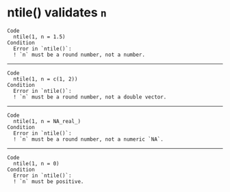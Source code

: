 # ntile() validates `n`

    Code
      ntile(1, n = 1.5)
    Condition
      Error in `ntile()`:
      ! `n` must be a round number, not a number.

---

    Code
      ntile(1, n = c(1, 2))
    Condition
      Error in `ntile()`:
      ! `n` must be a round number, not a double vector.

---

    Code
      ntile(1, n = NA_real_)
    Condition
      Error in `ntile()`:
      ! `n` must be a round number, not a numeric `NA`.

---

    Code
      ntile(1, n = 0)
    Condition
      Error in `ntile()`:
      ! `n` must be positive.


